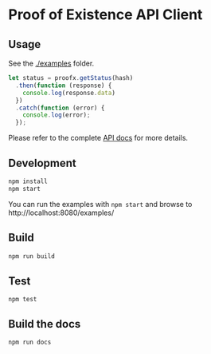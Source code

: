 # Proof of Existence API Client

## Usage

See the [./examples](examples) folder.

```js
let status = proofx.getStatus(hash)
  .then(function (response) {
    console.log(response.data)
  })
  .catch(function (error) {
    console.log(error);
  });
```

Please refer to the complete [API docs](./docs) for more details. 

## Development

```sh
npm install
npm start
```

You can run the examples with `npm start` and browse to http://localhost:8080/examples/

## Build

```sh
npm run build
```

## Test

```
npm test
```

## Build the docs

```
npm run docs
```

